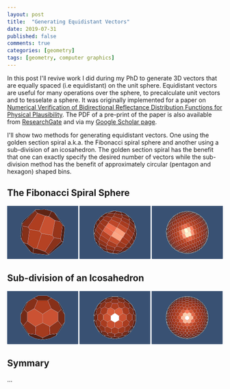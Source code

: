 ```yaml
---
layout: post
title:  "Generating Equidistant Vectors"
date: 2019-07-31
published: false
comments: true
categories: [geometry]
tags: [geometry, computer graphics]
---
```


In this post I'll revive work I did during my PhD to generate 3D vectors that are equally spaced (i.e equidistant) on the unit sphere. Equidistant vectors are useful for many operations over the sphere, to precalculate unit vectors and to tesselate a sphere. It was originally implemented for a paper on [Numerical Verification of Bidirectional Reflectance Distribution Functions for Physical Plausibility](https://dl.acm.org/citation.cfm?id=2513499). The PDF of a pre-print of the paper is also available from [ResearchGate](https://www.researchgate.net/publication/259885429_Numerical_Verification_of_Bidirectional_Reflectance_Distribution_Functions_for_Physical_Plausibility) and via my [Google Scholar page](https://scholar.google.com/citations?user=jqhH0o4AAAAJ).

I'll show two methods for generating equidistant vectors. One using the golden section spiral a.k.a. the Fibonacci spiral sphere and another using a sub-division of an icosahedron. The golden section spiral has the benefit that one can exactly specify the desired number of vectors while the sub-division method has the benefit of approximately circular (pentagon and hexagon) shaped bins.

## The Fibonacci Spiral Sphere
<img src="/assets/images/fibogeodual.jpg" width="640" />

## Sub-division of an Icosahedron
<img src="/assets/images/icosageodual.jpg" width="640" />

## Symmary
...

